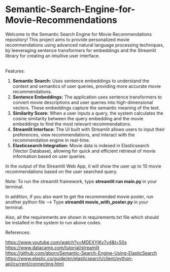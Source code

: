 # Semantic-Search-Engine-for-Movie-Recommendations

Welcome to the Semantic Search Engine for Movie Recommendations repository! This project aims to provide personalized movie recommendations using advanced natural language processing techniques, by leeveraging sentence transformers for embeddings and the Streamlit library for creating an intuitive user interface. <br> <br>

Features:
1) <b>Semantic Search:</b> Uses sentence embeddings to understand the context and semantics of user queries, providing more accurate movie recommendations. <br>
2) <b>Sentence Embeddings:</b> The application uses sentence transformers to convert movie descriptions and user queries into high-dimensional vectors. These embeddings capture the semantic meaning of the text. <br>
3) <b>Similarity Score:</b> When a user inputs a query, the system calculates the cosine similarity between the query embedding and the movie embeddings to find the most relevant recommendations.
4) <b>Streamlit Interface:</b> The UI built with Streamlit allows users to input their preferences, view recommendations, and interact with the recommendation engine in real-time. <br>
5) <b>Elasticsearch Integration:</b> Movie data is indexed in Elasticsearch (Vector Database), allowing for quick and efficient retrieval of movie information based on user queries. <br>

In the output of the Streamlit Web App, it will show the user up to 10 movie recommendations based on the user searched query. <br>

Note: To run the streamlit framework, type <b> streamlit run main.py </b> in your terminal. <br>

In addition, if you also want to get the recommended movie poster, run another python file --> Type <b> streamlit movie_with_poster.py </b> in your terminal. <br>

Also, all the requirements are shown in requirements.txt file which should be installed in the system to run above codes.

References:

https://www.youtube.com/watch?v=MDEXYjKv7v4&t=50s <br>
https://www.datacamp.com/tutorial/streamlit <br>
https://github.com/gborn/Semantic-Search-Engine-Using-ElasticSearch <br>
https://www.elastic.co/guide/en/elasticsearch/client/python-api/current/connecting.html <br>
